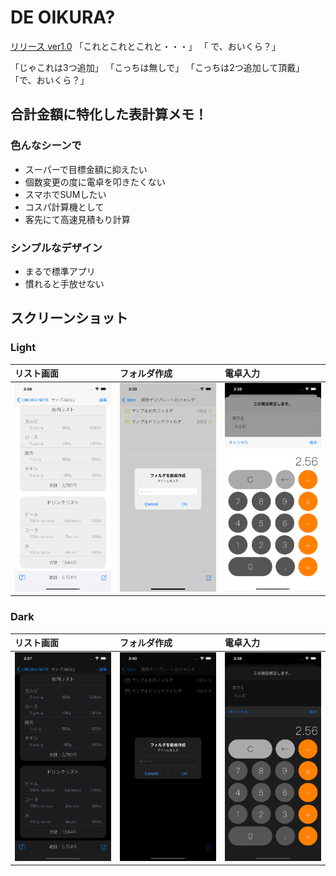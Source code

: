 # DE OIKURA?
[リリース ver1.0](https://apps.apple.com/jp/app/de-oikura/id1542597617)
  「これとこれとこれと・・・」
「  で、おいくら？」

「じゃこれは3つ追加」
「こっちは無しで」
「こっちは2つ追加して頂戴」
「で、おいくら？」
  

  

## 合計金額に特化した表計算メモ！

  
### 色んなシーンで
- スーパーで目標金額に抑えたい
- 個数変更の度に電卓を叩きたくない
- スマホでSUMしたい
- コスパ計算機として
- 客先にて高速見積もり計算

### シンプルなデザイン
 - まるで標準アプリ
 - 慣れると手放せない

## スクリーンショット

### Light
|リスト画面|フォルダ作成|電卓入力|
|:--|:--|:--|
|![リスト画面_Light](README_IMAGES/CalcList_Light.png)|![フォルダ作成_Light](README_IMAGES/AddNewFolder_Light.png)|![電卓入力_Light](README_IMAGES/Calculator_Light.png)|

### Dark
|リスト画面|フォルダ作成|電卓入力|
|:--|:--|:--|
|![リスト画面_Dark](README_IMAGES/CalcList_Dark.png)|![フォルダ作成_Dark](README_IMAGES/AddNewFolder_Dark.png)|![電卓入力_Dark](README_IMAGES/Calculator_Dark.png)|
